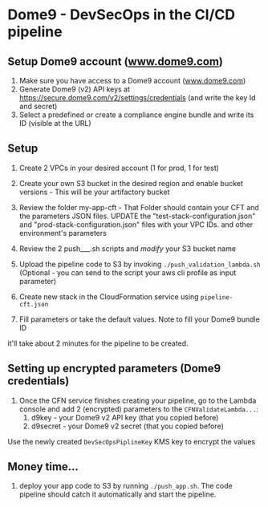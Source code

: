 # Dome9 - DevSecOps in the CI/CD pipeline

## Setup Dome9 account (www.dome9.com)
1. Make sure you have access to a Dome9 account (www.dome9.com)
1. Generate Dome9 (v2) API keys at https://secure.dome9.com/v2/settings/credentials (and write the key Id and secret)
1. Select a predefined or create a compliance engine bundle and write its ID (visible at the URL)

## Setup
1. Create 2 VPCs in your desired account (1 for prod, 1 for test)
1. Create your own S3 bucket in the desired region and enable bucket versions - This will be your artifactory bucket 
1. Review the folder my-app-cft - That Folder should contain your CFT and the parameters JSON files.
   UPDATE the "test-stack-configuration.json" and "prod-stack-configuration.json" files with your VPC IDs. and other environment's parameters
   
1. Review the 2 push___.sh scripts and *modify* your S3 bucket name
1. Upload the pipeline code to S3 by invoking `./push_validation_lambda.sh` (Optional - you can send to the script your aws cli profile as input parameter)
1. Create new stack in the CloudFormation service using `pipeline-cft.json`
1. Fill parameters or take the default values. Note to fill your Dome9 bundle ID 

it'll take about 2 minutes for the pipeline to be created.

## Setting up encrypted parameters (Dome9 credentials)
1. Once the CFN service finishes creating your pipeline, go to the Lambda console and add 2 (encrypted) parameters to the `CFNValidateLambda...`:
    1. d9key - your Dome9 v2 API key (that you copied before)
    1. d9secret - your Dome9 v2 secret (that you copied before)

Use the newly created `DevSecOpsPiplineKey` KMS key to encrypt the values

## Money time...
1. deploy your app code to S3 by running `./push_app.sh`. The code pipeline should catch it automatically and start the pipeline.
